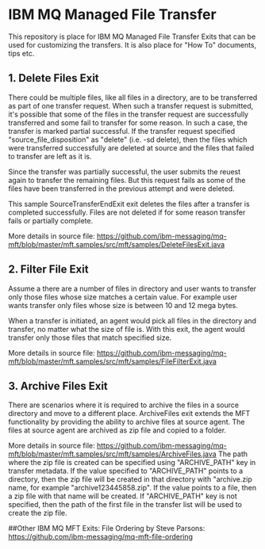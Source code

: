 # IBM MQ Managed File Transfer 

This repository is place for IBM MQ Managed File Transfer Exits that can be used for customizing the transfers. It is also place for "How To" documents, tips etc.

## 1. Delete Files Exit
There could be multiple files, like all files in a directory, are to be transferred as part of one transfer request. When such a transfer request is submitted, it's possible that some of the files in the transfer request are successfully transferred and some fail to transfer
for some reason. In such a case, the transfer is marked partial successful. If the transfer request specified "source_file_disposition" as "delete" (i.e. -sd delete), then the files which were transferred successfully are deleted at source and the files that failed to 
transfer are left as it is.

Since the transfer was partially successful, the user submits the reuest again to transfer the remaining files. But this request fails as some of the files have been transferred in the previous attempt and were deleted. 
  
This sample SourceTransferEndExit exit deletes the files after a transfer is completed successfully. Files are not deleted if for some reason transfer fails or partially complete. 

More details in source file: https://github.com/ibm-messaging/mq-mft/blob/master/mft.samples/src/mft/samples/DeleteFilesExit.java

## 2. Filter File Exit
Assume a there are a number of files in directory and user wants to transfer only those files whose size matches a certain value. For example user wants transfer only files whose size is between 10 and 12 mega bytes.
  
When a transfer is initiated, an agent would pick all files in the directory and transfer, no matter what the size of file is. With this exit, the agent would transfer only those files that match specified size.

More details in source file: https://github.com/ibm-messaging/mq-mft/blob/master/mft.samples/src/mft/samples/FileFilterExit.java

## 3. Archive Files Exit
There are scenarios where it is required to archive the files in a source directory and move to a different place. ArchiveFiles exit extends the MFT functionality by providing the ability to archive files at source agent. The files at source agent are archived as zip file and copied to a folder.

More details in source file: https://github.com/ibm-messaging/mq-mft/blob/master/mft.samples/src/mft/samples/ArchiveFiles.java
The path where the zip file is created can be specified using "ARCHIVE_PATH" key in transfer metadata. If the value specified to "ARCHIVE_PATH" points to a directory, then the zip file will be created in that directory with "archive<Current time in millisecond>.zip name, for example "archive123445858.zip". If the value points to a file, then a zip file with that name will be created. If "ARCHIVE_PATH" key is not specified, then the path of the first file in the transfer list will be used to create the zip file.


##Other IBM MQ MFT Exits:
File Ordering by Steve Parsons: https://github.com/ibm-messaging/mq-mft-file-ordering

